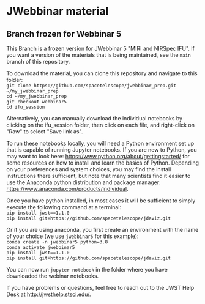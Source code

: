# JWebbinar material

## Branch frozen for Webbinar 5

This Branch is a frozen version for JWebbinar 5 "MIRI and NIRSpec IFU". If you want a version of the materials that is being maintained, see the `main` branch of this repository.

To download the material, you can clone this repository and navigate to this folder:  
`git clone https://github.com/spacetelescope/jwebbinar_prep.git ~/my_jwebbinar_prep`  
`cd ~/my_jwebbinar_prep`  
`git checkout webbinar5`  
`cd ifu_session`  

Alternatively, you can manually download the individual notebooks by clicking on the ifu_session folder, then click on each file, and right-click on "Raw" to select "Save link as".

To run these notebooks locally, you will need a Python environment set up that is capable of running Jupyter notebooks. If you are new to Python, you may want to look here: https://www.python.org/about/gettingstarted/ for some resources on how to install and learn the basics of Python. Depending on your preferences and system choices, you may find the install instructions there sufficient, but note that many scientists find it easier to use the Anaconda python distribution and package manager: https://www.anaconda.com/products/individual.

Once you have python installed, in most cases it will be sufficient to simply execute the following command at a terminal:  
`pip install jwst==1.1.0`  
`pip install git+https://github.com/spacetelescope/jdaviz.git`  

Or if you are using anaconda, you first create an environment with the name of your choice (we use `jwebbinar5` for this example):  
`conda create -n jwebbinar5 python=3.8`  
`conda activate jwebbinar5`  
`pip install jwst==1.1.0`  
`pip install git+https://github.com/spacetelescope/jdaviz.git`  

You can now run `jupyter notebook` in the folder where you have downloaded the webinar notebooks.

If you have problems or questions, feel free to reach out to the JWST Help Desk at http://jwsthelp.stsci.edu/.
